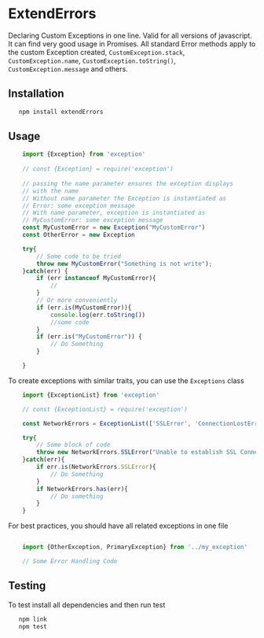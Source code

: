ExtendErrors
================

Declaring Custom Exceptions in one line. Valid for all versions of javascript. It can find very good usage in Promises.
All standard Error methods apply to the custom Exception created, `CustomException.stack`, `CustomException.name`, `CustomException.toString()`, `CustomException.message` and others.

Installation
-------------
```js
   npm install extendErrors
```

Usage
--------------
```js
    import {Exception} from 'exception'
    
    // const {Exception} = require('exception')
    
    // passing the name parameter ensures the exception displays
    // with the name 
    // Without name parameter the Exception is instantiated as
    // Error: some exception message
    // With name parameter, exception is instantiated as
    // MyCustomError: some exception message
    const MyCustomError = new Exception("MyCustomError")
    const OtherError = new Exception

    try{
        // Some code to be tried
        throw new MyCustomError("Something is not write");
    }catch(err) {
        if (err instanceof MyCustomError){
            //
        }
        // Or more conveniently
        if (err.is(MyCustomError)){
            console.log(err.toString())
            //some code
        }
        if (err.is("MyCustomError")) {
            // Do Something
        }

    }
```


To create exceptions with similar traits, you can use the `Exceptions` class

```js
    import {ExceptionList} from 'exception'

    // const {ExceptionList} = require('exception')

    const NetworkErrors = ExceptionList(['SSLError', 'ConnectionLostError', 'SMTPError'])

    try{
        // Some block of code
        throw new NetworkErrors.SSLError("Unable to establish SSL Connection")
    }catch(err){
        if err.is(NetworkErrors.SSLError){
            // Do Something
        }
        if NetworkErrors.has(err){
            // Do something
        }
    }

```


For best practices, you should have all related exceptions in one file

```js 

    import {OtherException, PrimaryException} from '../my_exception'

    // Some Error Handling Code
```

Testing
--------
To test install all dependencies and then run test
```js
   npm link
   npm test
```
